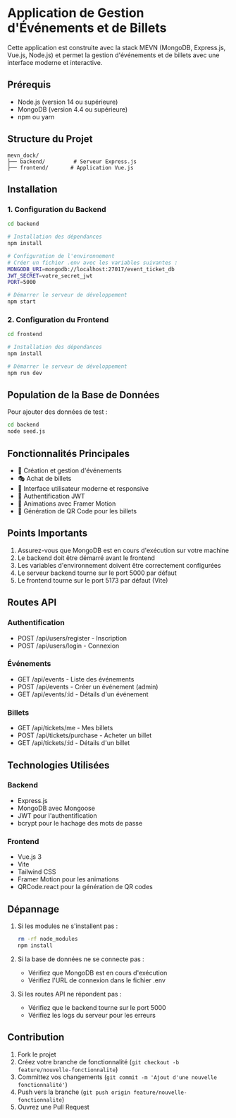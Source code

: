 # Application de Gestion d'Événements et de Billets

Cette application est construite avec la stack MEVN (MongoDB, Express.js, Vue.js, Node.js) et permet la gestion d'événements et de billets avec une interface moderne et interactive.

## Prérequis

- Node.js (version 14 ou supérieure)
- MongoDB (version 4.4 ou supérieure)
- npm ou yarn

## Structure du Projet

```
mevn_dock/
├── backend/         # Serveur Express.js
├── frontend/       # Application Vue.js
```

## Installation

### 1. Configuration du Backend

```bash
cd backend

# Installation des dépendances
npm install

# Configuration de l'environnement
# Créer un fichier .env avec les variables suivantes :
MONGODB_URI=mongodb://localhost:27017/event_ticket_db
JWT_SECRET=votre_secret_jwt
PORT=5000

# Démarrer le serveur de développement
npm start
```

### 2. Configuration du Frontend

```bash
cd frontend

# Installation des dépendances
npm install

# Démarrer le serveur de développement
npm run dev
```

## Population de la Base de Données

Pour ajouter des données de test :

```bash
cd backend
node seed.js
```

## Fonctionnalités Principales

- 🎫 Création et gestion d'événements
- 🎭 Achat de billets
- 📱 Interface utilisateur moderne et responsive
- 🔐 Authentification JWT
- 🎨 Animations avec Framer Motion
- 📲 Génération de QR Code pour les billets

## Points Importants

1. Assurez-vous que MongoDB est en cours d'exécution sur votre machine
2. Le backend doit être démarré avant le frontend
3. Les variables d'environnement doivent être correctement configurées
4. Le serveur backend tourne sur le port 5000 par défaut
5. Le frontend tourne sur le port 5173 par défaut (Vite)

## Routes API

### Authentification
- POST /api/users/register - Inscription
- POST /api/users/login - Connexion

### Événements
- GET /api/events - Liste des événements
- POST /api/events - Créer un événement (admin)
- GET /api/events/:id - Détails d'un événement

### Billets
- GET /api/tickets/me - Mes billets
- POST /api/tickets/purchase - Acheter un billet
- GET /api/tickets/:id - Détails d'un billet

## Technologies Utilisées

### Backend
- Express.js
- MongoDB avec Mongoose
- JWT pour l'authentification
- bcrypt pour le hachage des mots de passe

### Frontend
- Vue.js 3
- Vite
- Tailwind CSS
- Framer Motion pour les animations
- QRCode.react pour la génération de QR codes

## Dépannage

1. Si les modules ne s'installent pas :
   ```bash
   rm -rf node_modules
   npm install
   ```

2. Si la base de données ne se connecte pas :
   - Vérifiez que MongoDB est en cours d'exécution
   - Vérifiez l'URL de connexion dans le fichier .env

3. Si les routes API ne répondent pas :
   - Vérifiez que le backend tourne sur le port 5000
   - Vérifiez les logs du serveur pour les erreurs

## Contribution

1. Fork le projet
2. Créez votre branche de fonctionnalité (`git checkout -b feature/nouvelle-fonctionnalite`)
3. Committez vos changements (`git commit -m 'Ajout d'une nouvelle fonctionnalité'`)
4. Push vers la branche (`git push origin feature/nouvelle-fonctionnalite`)
5. Ouvrez une Pull Request
